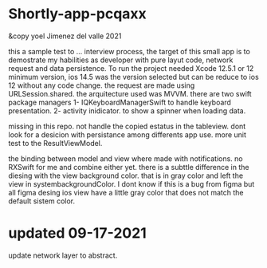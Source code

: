 # Shortly-app-pcqaxx

&copy yoel Jimenez del valle 2021

this a sample test to ... interview process, the target of this small app is to demostrate my habilities as developer with pure layut code, network request and data persistence. 
To run the project needed Xcode 12.5.1 or 12 minimum version, ios 14.5 was the version selected but can be reduce to ios 12 without any code change. the request are made using URLSession.shared. 
the arquitecture used was MVVM. there are two swift package managers 
1- IQKeyboardManagerSwift to handle keyboard presentation. 
2- activity inidicator. to show a spinner when loading data.

missing in this repo. not handle the copied estatus in the tableview. dont look for a desicion with persistance among differents app use. 
more unit test to the ResultViewModel.

the binding between model and view where made with notifications. no RXSwift for me and combine either yet. 
there is a subttle difference in the diesing with the view background color. that is in gray color and left the view in systembackgroundColor. I dont know if this is a bug from figma but all figma desing ios view have a little gray color that does not match the default sistem color.


# updated 09-17-2021
update network layer to abstract.
